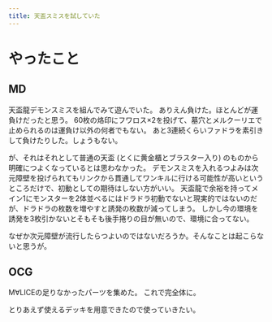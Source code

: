 ```yaml
---
title: 天盃スミスを試していた
---
```


# やったこと

## MD

天盃龍デモンスミスを組んでみて遊んでいた。
ありえん負けた。ほとんどが運負けだったと思う。
60枚の烙印にフワロス×2を投げて、墓穴とメルクーリエで止められるのは運負け以外の何者でもない。
あと3連続くらいファドラを素引きして負けたりした。しょうもない。

が、それはそれとして普通の天盃 (とくに黄金櫃とブラスター入り) のものから明確につよくなっているとは思わなかった。
デモンスミスを入れるつよみは次元障壁を投げられてもリンクから貫通してワンキルに行ける可能性が高いというところだけで、初動としての期待はしない方がいい。
天盃龍で余裕を持ってメイン1にモンスターを2体並べるにはドラドラ初動でないと現実的ではないのだが、ドラドラの枚数を増やすと誘発の枚数が減ってしまう。
しかし今の環境を誘発を3枚引かないとそもそも後手捲りの目が無いので、環境に合ってない。

なぜか次元障壁が流行したらつよいのではないだろうか。そんなことは起こらないと思うが。

## OCG

M∀LICEの足りなかったパーツを集めた。
これで完全体に。

とりあえず使えるデッキを用意できたので使っていきたい。
